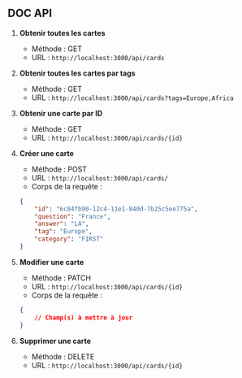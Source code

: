 ## DOC API

1. **Obtenir toutes les cartes**
    - Méthode : GET
    - URL : `http://localhost:3000/api/cards`

2. **Obtenir toutes les cartes par tags**
    - Méthode : GET
    - URL : `http://localhost:3000/api/cards?tags=Europe,Africa`

3. **Obtenir une carte par ID**
    - Méthode : GET
    - URL : `http://localhost:3000/api/cards/{id}`

4. **Créer une carte**
    - Méthode : POST
    - URL : `http://localhost:3000/api/cards/`
    - Corps de la requête :
    ```json
    {
        "id": "6c84fb90-12c4-11e1-840d-7b25c5ee775a",
        "question": "France",
        "answer": "LA",
        "tag": "Europe",
        "category": "FIRST"
    }
    ```

5. **Modifier une carte**
    - Méthode : PATCH
    - URL : `http://localhost:3000/api/cards/{id}`
    - Corps de la requête :
    ```json
    {
        // Champ(s) à mettre à jour
    }
    ```

6. **Supprimer une carte**
    - Méthode : DELETE
    - URL : `http://localhost:3000/api/cards/{id}`
